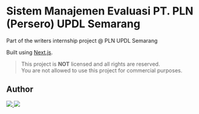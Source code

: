 <div align="left">
  <h1>Sistem Manajemen Evaluasi PT. PLN (Persero) UPDL Semarang</h1>
</div>

<p>Part of the writers internship project @ PLN UPDL Semarang</p>

Built using [Next.js](https://nextjs.org/).

> This project is **NOT** licensed and all rights are reserved. <br/>
> You are not allowed to use this project for commercial purposes.

## Author
<div align="left">
  <a href="https://github.com/hanyaseorangpelajar/assets/graphs/contributors">
  <img src="https://contrib.rocks/image?repo=hanyaseorangpelajar/assets" />
</a>
  <a href="https://github.com/darkness071104/tes/graphs/contributors">
  <img src="https://contrib.rocks/image?repo=darkness071104/tes" />
</a>
</div>
